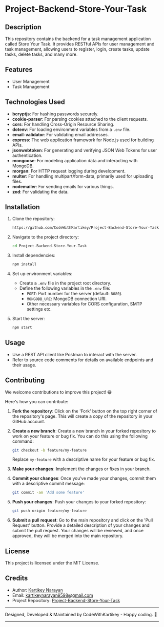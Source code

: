 # Project-Backend-Store-Your-Task

## Description

This repository contains the backend for a task management application called Store Your Task. It provides RESTful APIs for user management and task management, allowing users to register, login, create tasks, update tasks, delete tasks, and many more.

## Features

- User Management
- Task Management

## Technologies Used

- **bcryptjs**: For hashing passwords securely.
- **cookie-parser**: For parsing cookies attached to the client requests.
- **cors**: For handling Cross-Origin Resource Sharing.
- **dotenv**: For loading environment variables from a `.env` file.
- **email-validator**: For validating email addresses.
- **express**: The web application framework for Node.js used for building APIs.
- **jsonwebtoken**: For generating and verifying JSON Web Tokens for user authentication.
- **mongoose**: For modeling application data and interacting with MongoDB.
- **morgan**: For HTTP request logging during development.
- **multer**: For handling multipart/form-data, primarily used for uploading files.
- **nodemailer**: For sending emails for various things.
- **zod**: For validating the data.

## Installation

1. Clone the repository:

   ```bash
   https://github.com/CodeWithKartikey/Project-Backend-Store-Your-Task.git
   ```

2. Navigate to the project directory:

   ```bash
   cd Project-Backend-Store-Your-Task
   ```

3. Install dependencies:

   ```bash
   npm install
   ```

4. Set up environment variables:

   - Create a `.env` file in the project root directory.
   - Define the following variables in the `.env` file:
     - `PORT`: Port number for the server (default: `8080`).
     - `MONGODB_URI`: MongoDB connection URI.
     - Other necessary variables for CORS configuration, SMTP settings etc.

5. Start the server:

   ```bash
   npm start
   ```

## Usage

- Use a REST API client like Postman to interact with the server.
- Refer to source code comments for details on available endpoints and their usage.

## Contributing

We welcome contributions to improve this project! 😁

Here's how you can contribute:

1. **Fork the repository**: Click on the 'Fork' button on the top right corner of the repository's page. This will create a copy of the repository in your GitHub account.

2. **Create a new branch**: Create a new branch in your forked repository to work on your feature or bug fix. You can do this using the following command:

   ```bash
   git checkout -b feature/my-feature
   ```

   Replace `my-feature` with a descriptive name for your feature or bug fix.

3. **Make your changes**: Implement the changes or fixes in your branch.

4. **Commit your changes**: Once you've made your changes, commit them with a descriptive commit message:

   ```bash
   git commit -am 'Add some feature'
   ```

5. **Push your changes**: Push your changes to your forked repository:

   ```bash
   git push origin feature/my-feature
   ```

6. **Submit a pull request**: Go to the main repository and click on the 'Pull Request' button. Provide a detailed description of your changes and submit the pull request. Your changes will be reviewed, and once approved, they will be merged into the main repository.

## License

This project is licensed under the MIT License.

## Credits

- Author: [Kartikey Narayan](https://github.com/CodeWithKartikey)
- Email: kartikeynarayan9598@gmail.com
- Project Repository: [Project-Backend-Store-Your-Task](https://github.com/CodeWithKartikey/Project-Backend-Store-Your-Task.git)

---

Designed, Developed & Maintained by CodeWithKartikey - Happy coding. 🚀

---